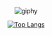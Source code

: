 <center>

![giphy](https://user-images.githubusercontent.com/95991654/202862364-b16db851-92ae-4884-87b0-fc418b0405a0.gif)

[![Top Langs](https://github-readme-stats.vercel.app/api/top-langs/?username=rivercity310&layout=compact)](https://github.com/anuraghazra/github-readme-stats)

</center>